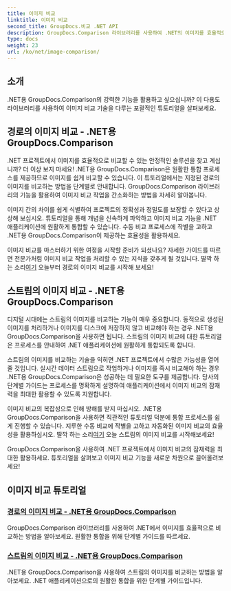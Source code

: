 ```yaml
---
title: 이미지 비교
linktitle: 이미지 비교
second_title: GroupDocs.비교 .NET API
description: GroupDocs.Comparison 라이브러리를 사용하여 .NET의 이미지를 효율적으로 비교합니다. 경로 또는 스트림의 원활한 통합을 위한 단계별 튜토리얼입니다.
type: docs
weight: 23
url: /ko/net/image-comparison/
---
```


## 소개

.NET용 GroupDocs.Comparison의 강력한 기능을 활용하고 싶으십니까? 이 다용도 라이브러리를 사용하여 이미지 비교 기술을 다루는 포괄적인 튜토리얼을 살펴보세요.

## 경로의 이미지 비교 - .NET용 GroupDocs.Comparison

.NET 프로젝트에서 이미지를 효율적으로 비교할 수 있는 안정적인 솔루션을 찾고 계십니까? 더 이상 보지 마세요! .NET용 GroupDocs.Comparison은 원활한 통합 프로세스를 제공하므로 이미지를 쉽게 비교할 수 있습니다. 이 튜토리얼에서는 지정된 경로의 이미지를 비교하는 방법을 단계별로 안내합니다. GroupDocs.Comparison 라이브러리의 기능을 활용하여 이미지 비교 작업을 간소화하는 방법을 자세히 알아봅니다.

이미지 간의 차이를 쉽게 식별하여 프로젝트의 정확성과 정밀도를 보장할 수 있다고 상상해 보십시오. 튜토리얼을 통해 개념을 신속하게 파악하고 이미지 비교 기능을 .NET 애플리케이션에 원활하게 통합할 수 있습니다. 수동 비교 프로세스에 작별을 고하고 .NET용 GroupDocs.Comparison이 제공하는 효율성을 활용하세요.

 이미지 비교를 마스터하기 위한 여정을 시작할 준비가 되셨나요? 자세한 가이드를 따르면 전문가처럼 이미지 비교 작업을 처리할 수 있는 지식을 갖추게 될 것입니다. 딸깍 하는 소리[여기](./compare-images-from-path/) 오늘부터 경로의 이미지 비교를 시작해 보세요!

## 스트림의 이미지 비교 - .NET용 GroupDocs.Comparison

디지털 시대에는 스트림의 이미지를 비교하는 기능이 매우 중요합니다. 동적으로 생성된 이미지를 처리하거나 이미지를 디스크에 저장하지 않고 비교해야 하는 경우 .NET용 GroupDocs.Comparison을 사용하면 됩니다. 스트림의 이미지 비교에 대한 튜토리얼은 프로세스를 안내하여 .NET 애플리케이션에 원활하게 통합되도록 합니다.

스트림의 이미지를 비교하는 기술을 익히면 .NET 프로젝트에서 수많은 가능성을 열어줄 것입니다. 실시간 데이터 스트림으로 작업하거나 이미지를 즉시 비교해야 하는 경우 .NET용 GroupDocs.Comparison은 성공하는 데 필요한 도구를 제공합니다. 당사의 단계별 가이드는 프로세스를 명확하게 설명하여 애플리케이션에서 이미지 비교의 잠재력을 최대한 활용할 수 있도록 지원합니다.

이미지 비교의 복잡성으로 인해 방해를 받지 마십시오. .NET용 GroupDocs.Comparison을 사용하면 직관적인 튜토리얼 덕분에 통합 프로세스를 쉽게 진행할 수 있습니다. 지루한 수동 비교에 작별을 고하고 자동화된 이미지 비교의 효율성을 활용하십시오. 딸깍 하는 소리[여기](./compare-images-from-stream/) 오늘 스트림의 이미지 비교를 시작해보세요!

GroupDocs.Comparison을 사용하여 .NET 프로젝트에서 이미지 비교의 잠재력을 최대한 활용하세요. 튜토리얼을 살펴보고 이미지 비교 기능을 새로운 차원으로 끌어올려보세요!
## 이미지 비교 튜토리얼
### [경로의 이미지 비교 - .NET용 GroupDocs.Comparison](./compare-images-from-path/)
GroupDocs.Comparison 라이브러리를 사용하여 .NET에서 이미지를 효율적으로 비교하는 방법을 알아보세요. 원활한 통합을 위해 단계별 가이드를 따르세요.
### [스트림의 이미지 비교 - .NET용 GroupDocs.Comparison](./compare-images-from-stream/)
.NET용 GroupDocs.Comparison을 사용하여 스트림의 이미지를 비교하는 방법을 알아보세요. .NET 애플리케이션으로의 원활한 통합을 위한 단계별 가이드입니다.